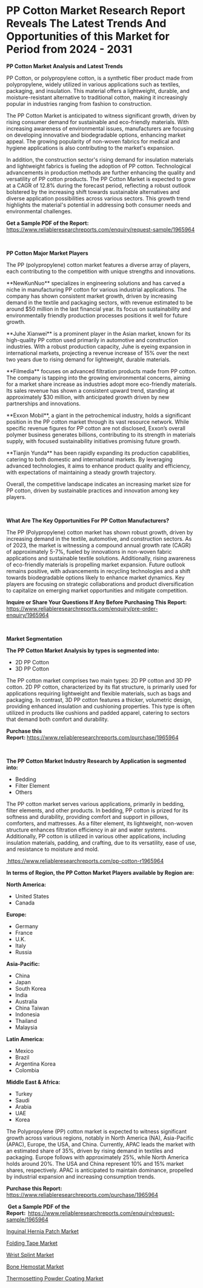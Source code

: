 <p><h1>PP Cotton Market Research Report Reveals The Latest Trends And Opportunities of this Market for Period from 2024 - 2031</h1></p><p><strong>PP Cotton Market Analysis and Latest Trends</strong></p>
<p><p>PP Cotton, or polypropylene cotton, is a synthetic fiber product made from polypropylene, widely utilized in various applications such as textiles, packaging, and insulation. This material offers a lightweight, durable, and moisture-resistant alternative to traditional cotton, making it increasingly popular in industries ranging from fashion to construction.</p><p>The PP Cotton Market is anticipated to witness significant growth, driven by rising consumer demand for sustainable and eco-friendly materials. With increasing awareness of environmental issues, manufacturers are focusing on developing innovative and biodegradable options, enhancing market appeal. The growing popularity of non-woven fabrics for medical and hygiene applications is also contributing to the market's expansion.</p><p>In addition, the construction sector's rising demand for insulation materials and lightweight fabrics is fueling the adoption of PP cotton. Technological advancements in production methods are further enhancing the quality and versatility of PP cotton products. The PP Cotton Market is expected to grow at a CAGR of 12.8% during the forecast period, reflecting a robust outlook bolstered by the increasing shift towards sustainable alternatives and diverse application possibilities across various sectors. This growth trend highlights the material's potential in addressing both consumer needs and environmental challenges.</p></p>
<p><strong>Get a Sample PDF of the Report:&nbsp;</strong> <a href="https://www.reliableresearchreports.com/enquiry/request-sample/1965964?utm_campaign=9&utm_medium=2&utm_source=Github&utm_content=ia&utm_term=08112024&utm_id=pp-cotton">https://www.reliableresearchreports.com/enquiry/request-sample/1965964</a></p>
<p>&nbsp;</p>
<p><strong>PP Cotton Major Market Players</strong></p>
<p><p>The PP (polypropylene) cotton market features a diverse array of players, each contributing to the competition with unique strengths and innovations. </p><p>**NewKunNuo** specializes in engineering solutions and has carved a niche in manufacturing PP cotton for various industrial applications. The company has shown consistent market growth, driven by increasing demand in the textile and packaging sectors, with revenue estimated to be around $50 million in the last financial year. Its focus on sustainability and environmentally friendly production processes positions it well for future growth.</p><p>**Juhe Xianwei** is a prominent player in the Asian market, known for its high-quality PP cotton used primarily in automotive and construction industries. With a robust production capacity, Juhe is eyeing expansion in international markets, projecting a revenue increase of 15% over the next two years due to rising demand for lightweight, durable materials.</p><p>**Filmedia** focuses on advanced filtration products made from PP cotton. The company is tapping into the growing environmental concerns, aiming for a market share increase as industries adopt more eco-friendly materials. Its sales revenue has shown a consistent upward trend, standing at approximately $30 million, with anticipated growth driven by new partnerships and innovations.</p><p>**Exxon Mobil**, a giant in the petrochemical industry, holds a significant position in the PP cotton market through its vast resource network. While specific revenue figures for PP cotton are not disclosed, Exxon’s overall polymer business generates billions, contributing to its strength in materials supply, with focused sustainability initiatives promising future growth.</p><p>**Tianjin Yunda** has been rapidly expanding its production capabilities, catering to both domestic and international markets. By leveraging advanced technologies, it aims to enhance product quality and efficiency, with expectations of maintaining a steady growth trajectory.</p><p>Overall, the competitive landscape indicates an increasing market size for PP cotton, driven by sustainable practices and innovation among key players.</p></p>
<p>&nbsp;</p>
<p><strong>What Are The Key Opportunities For PP Cotton Manufacturers?</strong></p>
<p><p>The PP (Polypropylene) cotton market has shown robust growth, driven by increasing demand in the textile, automotive, and construction sectors. As of 2023, the market is witnessing a compound annual growth rate (CAGR) of approximately 5-7%, fueled by innovations in non-woven fabric applications and sustainable textile solutions. Additionally, rising awareness of eco-friendly materials is propelling market expansion. Future outlook remains positive, with advancements in recycling technologies and a shift towards biodegradable options likely to enhance market dynamics. Key players are focusing on strategic collaborations and product diversification to capitalize on emerging market opportunities and mitigate competition.</p></p>
<p><strong>Inquire or Share Your Questions If Any Before Purchasing This Report:</strong> <a href="https://www.reliableresearchreports.com/enquiry/pre-order-enquiry/1965964?utm_campaign=9&utm_medium=2&utm_source=Github&utm_content=ia&utm_term=08112024&utm_id=pp-cotton">https://www.reliableresearchreports.com/enquiry/pre-order-enquiry/1965964</a></p>
<p>&nbsp;</p>
<p><strong>Market Segmentation</strong></p>
<p><strong>The PP Cotton Market Analysis by types is segmented into:</strong></p>
<p><ul><li>2D PP Cotton</li><li>3D PP Cotton</li></ul></p>
<p><p>The PP cotton market comprises two main types: 2D PP cotton and 3D PP cotton. 2D PP cotton, characterized by its flat structure, is primarily used for applications requiring lightweight and flexible materials, such as bags and packaging. In contrast, 3D PP cotton features a thicker, volumetric design, providing enhanced insulation and cushioning properties. This type is often utilized in products like cushions and padded apparel, catering to sectors that demand both comfort and durability.</p></p>
<p><strong>Purchase this Report:&nbsp;</strong><a href="https://www.reliableresearchreports.com/purchase/1965964?utm_campaign=9&utm_medium=2&utm_source=Github&utm_content=ia&utm_term=08112024&utm_id=pp-cotton">https://www.reliableresearchreports.com/purchase/1965964</a></p>
<p>&nbsp;</p>
<p><strong>The PP Cotton Market Industry Research by Application is segmented into:</strong></p>
<p><ul><li>Bedding</li><li>Filter Element</li><li>Others</li></ul></p>
<p><p>The PP cotton market serves various applications, primarily in bedding, filter elements, and other products. In bedding, PP cotton is prized for its softness and durability, providing comfort and support in pillows, comforters, and mattresses. As a filter element, its lightweight, non-woven structure enhances filtration efficiency in air and water systems. Additionally, PP cotton is utilized in various other applications, including insulation materials, padding, and crafting, due to its versatility, ease of use, and resistance to moisture and mold.</p></p>
<p><a href="https://www.reliableresearchreports.com/pp-cotton-r1965964?utm_campaign=9&utm_medium=2&utm_source=Github&utm_content=ia&utm_term=08112024&utm_id=pp-cotton">&nbsp;https://www.reliableresearchreports.com/pp-cotton-r1965964</a></p>
<p><strong>In terms of Region, the PP Cotton Market Players available by Region are:</strong></p>
<p>
    <p> <strong> North America: </strong>
        <ul>
            <li>United States</li>
            <li>Canada</li>
        </ul>
        </p> 
    <p> <strong> Europe: </strong>
        <ul>
            <li>Germany</li>
            <li>France</li>
            <li>U.K.</li>
            <li>Italy</li>
            <li>Russia</li>
        </ul>
        </p> 
    <p> <strong> Asia-Pacific: </strong>
        <ul>
            <li>China</li>
            <li>Japan</li>
            <li>South Korea</li>
            <li>India</li>
            <li>Australia</li>
            <li>China Taiwan</li>
            <li>Indonesia</li>
            <li>Thailand</li>
            <li>Malaysia</li>
        </ul>
        </p> 
    <p> <strong> Latin America: </strong>
        <ul>
            <li>Mexico</li>
            <li>Brazil</li>
            <li>Argentina Korea</li>
            <li>Colombia</li>
        </ul>
        </p> 
    <p> <strong> Middle East & Africa: </strong>
        <ul>
            <li>Turkey</li>
            <li>Saudi</li>
            <li>Arabia</li>
            <li>UAE</li>
            <li>Korea</li>
        </ul>
    </p>
    </p>
<p><p>The Polypropylene (PP) cotton market is expected to witness significant growth across various regions, notably in North America (NA), Asia-Pacific (APAC), Europe, the USA, and China. Currently, APAC leads the market with an estimated share of 35%, driven by rising demand in textiles and packaging. Europe follows with approximately 25%, while North America holds around 20%. The USA and China represent 10% and 15% market shares, respectively. APAC is anticipated to maintain dominance, propelled by industrial expansion and increasing consumption trends.</p></p>
<p><strong>Purchase this Report: </strong><a href="https://www.reliableresearchreports.com/purchase/1965964?utm_campaign=9&utm_medium=2&utm_source=Github&utm_content=ia&utm_term=08112024&utm_id=pp-cotton">https://www.reliableresearchreports.com/purchase/1965964</a></p>
<p>&nbsp;<strong>Get a Sample PDF of the Report:&nbsp;&nbsp;</strong><a href="https://www.reliableresearchreports.com/enquiry/request-sample/1965964?utm_campaign=9&utm_medium=2&utm_source=Github&utm_content=ia&utm_term=08112024&utm_id=pp-cotton">https://www.reliableresearchreports.com/enquiry/request-sample/1965964</a></p>
<p><strong></strong></p>
<p><p><a href="https://issuu.com/reportprime-2/docs/inguinal-hernia-patch-market-size-2_0ddc9476d16221?utm_campaign=9&utm_medium=2&utm_source=Github&utm_content=ia&utm_term=08112024&utm_id=pp-cotton">Inguinal Hernia Patch Market</a></p><p><a href="https://github.com/WashimHussain441/Market-Research-Report-List-1/blob/main/folding-tape-market.md?utm_campaign=9&utm_medium=2&utm_source=Github&utm_content=ia&utm_term=08112024&utm_id=pp-cotton">Folding Tape Market</a></p><p><a href="https://issuu.com/reportprime-2/docs/wrist-splint-market-size-2030.pptx_79a2adbd6bfcbb?utm_campaign=9&utm_medium=2&utm_source=Github&utm_content=ia&utm_term=08112024&utm_id=pp-cotton">Wrist Splint Market</a></p><p><a href="https://issuu.com/reportprime-2/docs/bone-hemostat-market-size-2030.pptx_d50c7485fe1204?utm_campaign=9&utm_medium=2&utm_source=Github&utm_content=ia&utm_term=08112024&utm_id=pp-cotton">Bone Hemostat Market</a></p><p><a href="https://github.com/Annahawkins697/Market-Research-Report-List-1/blob/main/thermosetting-powder-coating-market.md?utm_campaign=9&utm_medium=2&utm_source=Github&utm_content=ia&utm_term=08112024&utm_id=pp-cotton">Thermosetting Powder Coating Market</a></p></p>